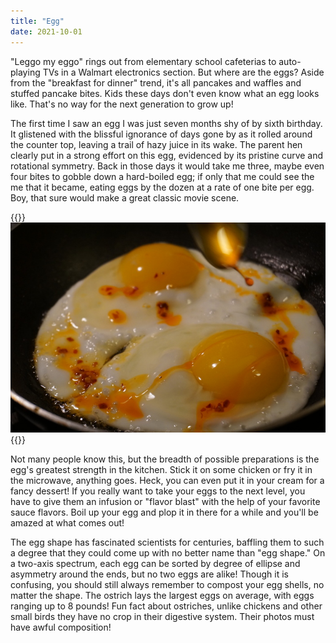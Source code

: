 ```yaml
---
title: "Egg"
date: 2021-10-01
---
```


"Leggo my eggo" rings out from elementary school cafeterias to auto-playing TVs in a Walmart electronics section. But where are the eggs? Aside from the "breakfast for dinner" trend, it's all pancakes and waffles and stuffed pancake bites. Kids these days don't even know what an egg looks like. That's no way for the next generation to grow up!

The first time I saw an egg I was just seven months shy of by sixth birthday. It glistened with the blissful ignorance of days gone by as it rolled around the counter top, leaving a trail of hazy juice in its wake. The parent hen clearly put in a strong effort on this egg, evidenced by its pristine curve and rotational symmetry. Back in those days it would take me three, maybe even four bites to gobble down a hard-boiled egg; if only that me could see the me that it became, eating eggs by the dozen at a rate of one bite per egg. Boy, that sure would make a great classic movie scene.

{{<img>}}![](eggs.jpg){{</img>}}

Not many people know this, but the breadth of possible preparations is the egg's greatest strength in the kitchen. Stick it on some chicken or fry it in the microwave, anything goes. Heck, you can even put it in your cream for a fancy dessert! If you really want to take your eggs to the next level, you have to give them an infusion or "flavor blast" with the help of your favorite sauce flavors. Boil up your egg and plop it in there for a while and you'll be amazed at what comes out!

The egg shape has fascinated scientists for centuries, baffling them to such a degree that they could come up with no better name than "egg shape." On a two-axis spectrum, each egg can be sorted by degree of ellipse and asymmetry around the ends, but no two eggs are alike! Though it is confusing, you should still always remember to compost your egg shells, no matter the shape. The ostrich lays the largest eggs on average, with eggs ranging up to 8 pounds! Fun fact about ostriches, unlike chickens and other small birds they have no crop in their digestive system. Their photos must have awful composition!
